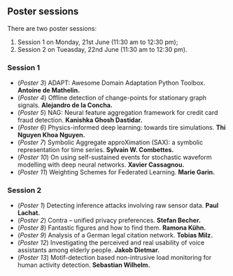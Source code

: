 ## Poster sessions

There are two poster sessions:

1. Session 1 on Monday, 21st June (11:30 am to 12:30 pm);
1. Session 2 on Tueasday, 22nd June (11:30 am to 12:30 pm).

### Session 1

- (*Poster 3*) ADAPT: Awesome Domain Adaptation Python Toolbox. **Antoine de Mathelin.**
- (*Poster 4*) Offline detection of change-points for stationary graph signals. **Alejandro de la Concha.**
- (*Poster 5*) NAG: Neural feature aggregation framework for credit card fraud detection. **Kanishka Ghosh Dastidar.**
- (*Poster 6*) Physics-informed deep learning: towards tire simulations. **Thi Nguyen Khoa Nguyen.**
- (*Poster 7*) Symbolic Aggregate approXimation (SAX): a symbolic representation for time series. **Sylvain W. Combettes.**
- (*Poster 10*) On using self-sustained events for stochastic waveform modelling with deep neural networks. **Xavier Cassagnou.**
- (*Poster 11*) Weighting Schemes for Federated Learning. **Marie Garin.**

### Session 2
- (*Poster 1*) Detecting inference attacks involving raw sensor data. **Paul Lachat.**
- (*Poster 2*) Contra – unified privacy preferences. **Stefan Becher.**
- (*Poster 8*) Fantastic figures and how to find them. **Ramona Kühn.**
- (*Poster 9*) Analysis of a German legal citation network. **Tobias Milz.**
- (*Poster 12*) Investigating the perceived and real usability of voice assistants among elderly people. **Jakob Dietmar.**
- (*Poster 13*) Motif-detection based non-intrusive load monitoring for human activity detection. **Sebastian Wilhelm.**